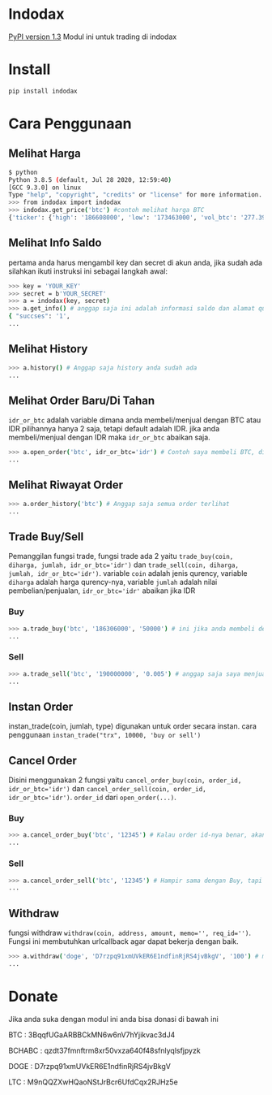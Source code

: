 # Indodax
[PyPI version 1.3](https://pypi.org/project/indodax/1.3/)
Modul ini untuk trading di indodax

# Install
```sh
pip install indodax
```
# Cara Penggunaan
  ## Melihat Harga

  ```sh
  $ python
  Python 3.8.5 (default, Jul 28 2020, 12:59:40) 
  [GCC 9.3.0] on linux
  Type "help", "copyright", "credits" or "license" for more information.
  >>> from indodax import indodax
  >>> indodax.get_price('btc') #contoh melihat harga BTC
  {'ticker': {'high': '186608000', 'low': '173463000', 'vol_btc': '277.39109788', 'vol_idr': '49592483275', 'last':   '186306000', 'buy': '186305000', 'sell': '186306000', 'server_time': 1603298398}}
  ```
  
  ## Melihat Info Saldo
  pertama anda harus mengambil key dan secret di akun anda, jika sudah ada silahkan ikuti instruksi ini sebagai langkah awal:

  ```sh
  >>> key = 'YOUR_KEY'
  >>> secret = b'YOUR_SECRET'
  >>> a = indodax(key, secret)
  >>> a.get_info() # anggap saja ini adalah informasi saldo dan alamat qurenncy anda
  { "succses": '1',
  ...
  ```
  
  ## Melihat History
  ```sh
  >>> a.history() # Anggap saja history anda sudah ada
  ...
  ```
  
  ## Melihat Order Baru/Di Tahan
  ```idr_or_btc``` adalah variable dimana anda membeli/menjual dengan BTC atau IDR pilihannya hanya 2 saja, tetapi default   adalah IDR. jika anda membeli/menjual dengan IDR maka ```idr_or_btc``` abaikan saja.
  ```sh
  >>> a.open_order('btc', idr_or_btc='idr') # Contoh saya membeli BTC, disini anda akn melihat order id anda
  ...
  ```

  ## Melihat Riwayat Order
  ```sh
  >>> a.order_history('btc') # Anggap saja semua order terlihat
  ...
  ```
  ## Trade Buy/Sell
  Pemanggilan fungsi trade, fungsi trade ada 2 yaitu ```trade_buy(coin, diharga, jumlah, idr_or_btc='idr')``` dan ```trade_sell(coin, diharga, jumlah, idr_or_btc='idr')```. variable ```coin``` adalah jenis qurency, variable ```diharga``` adalah harga qurency-nya, variable ```jumlah``` adalah nilai pembelian/penjualan, ```idr_or_btc='idr'``` abaikan jika IDR
   ### Buy
    
   ```sh
   >>> a.trade_buy('btc', '186306000', '50000') # ini jika anda membeli dengan IDR
   ...
   ```
    
   ### Sell
    
   ```sh
   >>> a.trade_sell('btc', '190000000', '0.005') # anggap saja saya menjual BTC di harga 190Juta
   ...
   ```
  ## Instan Order
  instan_trade(coin, jumlah, type) digunakan untuk order secara instan.
  cara penggunaan `instan_trade("trx", 10000, 'buy or sell')`

  ## Cancel Order
  Disini menggunakan 2 fungsi yaitu ```cancel_order_buy(coin, order_id, idr_or_btc='idr')``` dan ```cancel_order_sell(coin, order_id, idr_or_btc='idr')```. ```order_id``` dari ```open_order(...)```.
  
   ### Buy
   ```sh
   >>> a.cancel_order_buy('btc', '12345') # Kalau order id-nya benar, akan ada result succses = 1
   ...
   ```
   
   ### Sell
   ```sh
   >>> a.cancel_order_sell('btc', '12345') # Hampir sama dengan Buy, tapi tergantung type pembelian atau penjualan
   ...
   ```
   
  ## Withdraw
  fungsi withdraw ```withdraw(coin, address, amount, memo='', req_id='')```. Fungsi ini membutuhkan urlcallback agar dapat bekerja dengan baik.
  
  ```sh
  >>> a.withdraw('doge', 'D7rzpq91xmUVkER6E1ndfinRjRS4jvBkgV', '100') # memo hanya untuk address yg menggunakan memo
  ...
  ```
  
# Donate
Jika anda suka dengan modul ini anda bisa donasi di bawah ini

BTC    : 3BqqfUGaARBBCkMN6w6nV7hYjikvac3dJ4

BCHABC : qzdt37fmnftrm8xr50vxza640f48sfnlyqlsfjpyzk

DOGE   : D7rzpq91xmUVkER6E1ndfinRjRS4jvBkgV

LTC    : M9nQQZXwHQaoNStJrBcr6UfdCqx2RJHz5e
